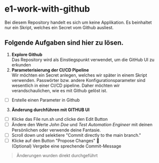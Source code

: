 # e1-work-with-github
Bei diesem Repository handelt es sich um keine Applikation. Es beinhaltet nur ein Skript, welches ein Secret vom Github ausliest. 

## Folgende Aufgaben sind hier zu lösen. 
1. **Explore Github** <br>
   Das Repository wird als Einstiegspunkt verwendet, um die GitHub UI zu erkunden
3. **Parameterisierung der CI/CD Pipeline** <br>
Wir möchten ein Secret anlegen, welches wir später in einem Skript verwenden. Passwörter bzw. andere Konfigurationsparameter sind wesentlich in einer CI/CD pipeline. Daher möchten wir verandschaulichen, wie es mit Github gelöst ist. 
- [ ] Erstelle einen Parameter in Github

3. **Änderung durchführen mit GITHUB UI** <br>
- [ ] Klicke das File run.sh und clicke den Edit Button
- [ ] Ändere den Werte *John Doe* und *Test Automation Engineer* mit deinen Persönlichen oder verwende deine Fantasie. 
- [ ] Scroll down und selektiere "Commit directly to the main branch." 
- [ ] Klicke auf den Button "Propose Changes" :tada: <br>
      (Optional) Vergebe eine sprechende Commit-Message 
> Änderungen wurden direkt durchgeführt
